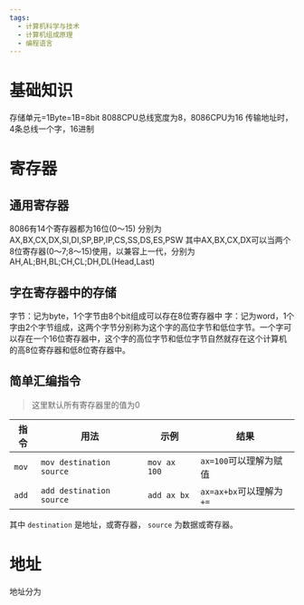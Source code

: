 ```yaml
---
tags:
  - 计算机科学与技术
  - 计算机组成原理
  - 编程语言
---
```


# 基础知识
存储单元=1Byte=1B=8bit
8088CPU总线宽度为8，8086CPU为16
传输地址时，4条总线一个字，16进制
# 寄存器
## 通用寄存器
8086有14个寄存器都为16位(0～15)
分别为AX,BX,CX,DX,SI,DI,SP,BP,IP,CS,SS,DS,ES,PSW
其中AX,BX,CX,DX可以当两个8位寄存器(0～7;8～15)使用，以兼容上一代，分别为AH,AL;BH,BL;CH,CL;DH,DL(Head,Last)

## 字在寄存器中的存储
字节：记为byte，1个字节由8个bit组成可以存在8位寄存器中
字：记为word，1个字由2个字节组成，这两个字节分别称为这个字的高位字节和低位字节。一个字可以存在一个16位寄存器中，这个字的高位字节和低位字节自然就存在这个计算机的高8位寄存器和低8位寄存器中。
## 简单汇编指令
> 这里默认所有寄存器里的值为0

| 指令    | 用法                       | 示例           | 结果                   |
| ----- | ------------------------ | ------------ | -------------------- |
| `mov` | `mov destination source` | `mov ax 100` | `ax=100`可以理解为赋值      |
| `add` | `add destination source` | `add ax bx`  | `ax=ax+bx`可以理解为 `+=` |
其中 `destination` 是地址，或寄存器， `source` 为数据或寄存器。
# 地址
地址分为